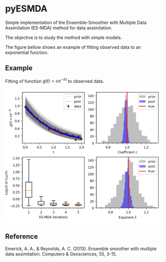 # pyESMDA

Simple implementation of the Ensemble-Smoother with Multiple Data Assimilation (ES-MDA) method for data assimilation.

The objective is to study the method with simple models.

The figure bellow shows an example of fitting observed data to an exponential function.

## Example
Fitting of function $g(t)=c e^{-\lambda t}$ to observed data.

![Exemplo de ajuste de uma exponencial](/exemplo.png "Example of fitting data to an exponential function.")

## Reference

Emerick, A. A., & Reynolds, A. C. (2013). Ensemble smoother with multiple data assimilation. Computers & Geosciences, 55, 3-15.


